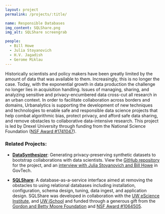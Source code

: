 ```yaml
---
layout: project
permalink: /projects/:title/

name: Responsible Databases
img_content: SQLShare.png
img_alt: SQLShare screengrab

people:
  - Bill Howe
  - Julia Stoyanovich
  - H.V. Jagadish
  - Gerome Miklau
---
```


Historically scientists and policy makers have been greatly limited by the amount of data that was available to them. Increasingly, this is no longer the case. Today, with the exponential growth in data production the challenge no longer lies in acquisition handling.  Issues of managing, sharing, and analyzing sensitive and privacy-encumbered data cross-cut all research in an urban context.    In order to facilitate collaboration across borders and domains, Urbanalytics is supporting the development of new techniques and technologies to enable safe and responsible data science projects that help combat algorithmic bias, protect privacy, and afford safe data sharing, and remove obstacles to collaborative data-intensive research.   This project is led by Drexel University through funding from the National Science Foundation ([NSF Award #1741047](https://www.nsf.gov/awardsearch/showAward?AWD_ID=1741047&HistoricalAwards=false)).

### Related Projects:

* **[DataSynthesizer](https://dl.acm.org/citation.cfm?doid=3085504.3091117)**: Generating privacy-preserving synthetic datasets to bootstrap collaborations with data scientists. View the [GitHub repository](https://github.com/DataResponsibly/DataSynthesizer) for the project, and an [interview with Julia Stoyanovich and Bill Howe](http://www.govtech.com/security/University-Researchers-Use-Fake-Data-for-Social-Good.html) in GovTech.

* **[SQLShare](https://sqlshare.uw.edu/)**:  A database-as-a-service interface aimed at removing the obstacles to using relational databases including installation, configuration, schema design, tuning, data ingest, and application design.  SQLShare was developed in collaboration with the [UW eScience Institute](http://escience.washington.edu/), and [UW iSchool](https://ischool.uw.edu/) and funded through a generous gift from the [Gordon and Betty Moore Foundation](https://www.moore.org/) and [NSF Award #1064505](https://nsf.gov/awardsearch/showAward?AWD_ID=1064505).
